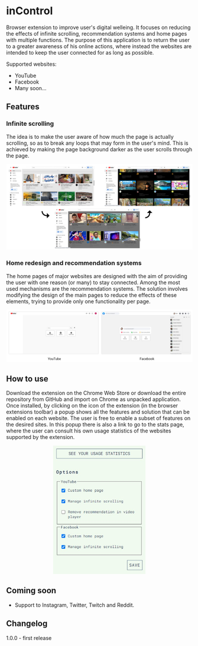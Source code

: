 # inControl
Browser extension to improve user's digital welleing. It focuses on reducing the effects of infinite scrolling, recommendation systems and home pages with multiple functions. The purpose of this application is to return the user to a greater awareness of his online actions, where instead the websites are intended to keep the user connected for as long as possible. 
  
Supported websites:
 - YouTube
 - Facebook
 - Many soon...

## Features
### Infinite scrolling
The idea is to make the user aware of how much the page is actually scrolling, so as to break any loops that may form in the user's mind. This is achieved by making the page background darker as the user scrolls through the page.
<p align="center">
    <img src="/assets/infiniteScrolling.png" width="550">
</p>


### Home redesign and recommendation systems
The home pages of major websites are designed with the aim of providing the user with one reason (or many) to stay connected. Among the most used mechanisms are the recommendation systems. The solution involves modifying the design of the main pages to reduce the effects of these elements, trying to provide only one functionality per page.
<p align="center">
    <img src="/assets/homeRedesign.jpg" width="550">
</p>

## How to use
Download the extension on the Chrome Web Store or download the entire repository from GitHub and import on Chrome as unpacked application.
Once installed, by clicking on the icon of the extension (in the browser extensions toolbar) a popup shows all the features and solution that can be enabled on each website. The user is free to enable a subset of features on the desired sites. In this popup there is also a link to go to the stats page, where the user can consult his own usage statistics of the websites supported by the extension.

<p align="center">
    <img src="/assets/ExtensionPopup.jpg" width="250">
</p>



## Coming soon
 - Support to Instagram, Twitter, Twitch and Reddit.

## Changelog
1.0.0 - first release
